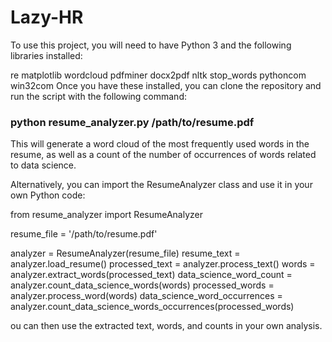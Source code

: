 # Lazy-HR

To use this project, you will need to have Python 3 and the following libraries installed:

re
matplotlib
wordcloud
pdfminer
docx2pdf
nltk
stop_words
pythoncom
win32com
Once you have these installed, you can clone the repository and run the script with the following command:

### python resume_analyzer.py /path/to/resume.pdf

This will generate a word cloud of the most frequently used words in the resume, as well as a count of the number of occurrences of words related to data science.

Alternatively, you can import the ResumeAnalyzer class and use it in your own Python code:


from resume_analyzer import ResumeAnalyzer

resume_file = '/path/to/resume.pdf'

analyzer = ResumeAnalyzer(resume_file)
resume_text = analyzer.load_resume()
processed_text = analyzer.process_text()
words = analyzer.extract_words(processed_text)
data_science_word_count = analyzer.count_data_science_words(words)
processed_words = analyzer.process_word(words)
data_science_word_occurrences = analyzer.count_data_science_words_occurrences(processed_words)


ou can then use the extracted text, words, and counts in your own analysis.
